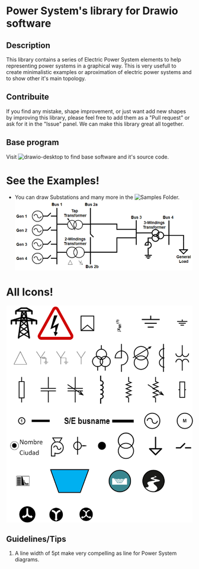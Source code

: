 # Power System's library for Drawio software

## Description
This library contains a series of Electric Power System elements to help representing power systems in a graphical way. 
This is very usefull to create minimalistic examples or aproximation of electric power systems and to show other it's main topology.

## Contribuite
If you find any mistake, shape improvement, or just want add new shapes by improving this library, please feel free to add them as a "Pull request" or ask for it in the "Issue" panel. We can make this library great all together.

## Base program
Visit ![drawio-desktop](https://github.com/jgraph/drawio-desktop) to find base software and it's source code.

# See the Examples!
* You can draw Substations and many more in the ![Samples](https://github.com/Gseguelg/PowerSystem-Drawio-lib/tree/main/Samples) Folder.
![PS Sample](https://github.com/Gseguelg/PowerSystem-Drawio-lib/blob/main/Samples/Net%201.png?raw=true)

# All Icons!
![All Icons](https://github.com/Gseguelg/PowerSystem-Drawio-lib/blob/main/Samples/All%20Icons.png?raw=true)

## Guidelines/Tips
1. A line width of 5pt make very compelling as line for Power System diagrams.
